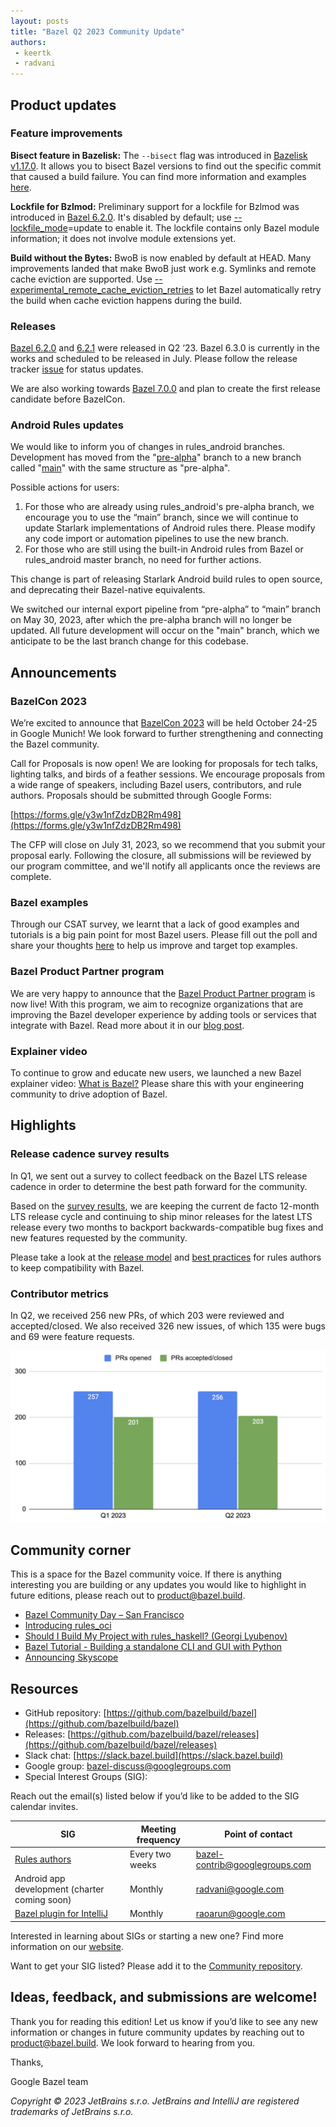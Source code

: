 ```yaml
---
layout: posts
title: "Bazel Q2 2023 Community Update"
authors:
 - keertk
 - radvani
---
```


## Product updates

### Feature improvements

**Bisect feature in Bazelisk:** The `--bisect` flag was introduced in [Bazelisk v1.17.0](https://github.com/bazelbuild/bazelisk/releases/tag/v1.17.0). It allows you to bisect Bazel versions to find out the specific commit that caused a build failure. You can find more information and examples [here](https://github.com/bazelbuild/bazelisk#--bisect).

**Lockfile for Bzlmod:** Preliminary support for a lockfile for Bzlmod was introduced in [Bazel 6.2.0](https://github.com/bazelbuild/bazel/releases/tag/6.2.0). It's disabled by default; use [--lockfile_mode](https://bazel.build/reference/command-line-reference#flag--lockfile_mode)=update to enable it. The lockfile contains only Bazel module information; it does not involve module extensions yet.

**Build without the Bytes:** BwoB is now enabled by default at HEAD. Many improvements landed that make BwoB just work e.g. Symlinks and remote cache eviction are supported. Use [--experimental_remote_cache_eviction_retries](https://bazel.build/reference/command-line-reference#flag--experimental_remote_cache_eviction_retries) to let Bazel automatically retry the build when cache eviction happens during the build.

### Releases

[Bazel 6.2.0](https://github.com/bazelbuild/bazel/releases/tag/6.2.0) and [6.2.1](https://github.com/bazelbuild/bazel/releases/tag/6.2.1) were released in Q2 ‘23. Bazel 6.3.0 is currently in the works and scheduled to be released in July. Please follow the release tracker [issue](https://github.com/bazelbuild/bazel/issues/18368) for status updates.

We are also working towards [Bazel 7.0.0](https://github.com/bazelbuild/bazel/issues/18548) and plan to create the first release candidate before BazelCon.

### Android Rules updates

We would like to inform you of  changes in rules_android branches. Development has moved from the "[pre-alpha](https://github.com/bazelbuild/rules_android/tree/pre-alpha)" branch to a new branch called "[main](https://github.com/bazelbuild/rules_android/tree/main)" with the same structure as "pre-alpha". 

Possible actions for users:

1. For those who are already using rules_android's pre-alpha branch, we encourage you to use the “main” branch, since we will continue to update Starlark implementations of Android rules there. Please modify any code import or automation pipelines to use the new branch.
2. For those who are still using the built-in Android rules from Bazel or rules_android master branch, no need for further actions.

This change is part of releasing Starlark Android build rules to open source, and deprecating their Bazel-native equivalents. 

We switched  our internal export pipeline from “pre-alpha” to “main” branch on May 30, 2023, after which the pre-alpha branch will no longer be updated. All future development will occur on the "main" branch, which we anticipate to be the last branch change for this codebase.

## Announcements

### BazelCon 2023

We’re excited to announce that [BazelCon 2023](https://blog.bazel.build/2023/05/25/save-the-date-bazelcon2023.html) will be held October 24-25 in Google Munich! We look forward to further strengthening and connecting the Bazel community.

Call for Proposals is now open! We are looking for proposals for tech talks, lighting talks, and birds of a feather sessions. We encourage proposals from a wide range of speakers, including Bazel users, contributors, and rule authors. Proposals should be submitted through Google Forms:

[https://forms.gle/y3w1nfZdzDB2Rm498](https://forms.gle/y3w1nfZdzDB2Rm498)

The CFP will close on July 31, 2023, so we recommend that you submit your proposal early. Following the closure, all submissions will be reviewed by our program committee, and we'll notify all applicants once the reviews are complete.

### Bazel examples

Through our CSAT survey, we learnt that a lack of good examples and tutorials is a big pain point for most Bazel users. Please fill out the poll and share your thoughts [here](https://github.com/bazelbuild/bazel/discussions/18709) to help us improve and target top examples.

### Bazel Product Partner program

We are very happy to announce that the [Bazel Product Partner program](https://bazel.build/community/partners) is now live! With this program, we aim to recognize organizations that are improving the Bazel developer experience by adding tools or services that integrate with Bazel. Read more about it in our [blog post](https://blog.bazel.build/2023/07/19/bazel-partner.html).

### Explainer video

To continue to grow and educate new users, we launched a new Bazel explainer video: [What is Bazel?](https://www.youtube.com/watch?v=fSxOZSFph4g) 
Please share this with your engineering community to drive adoption of Bazel.

## Highlights

### Release cadence survey results

In Q1, we sent out a survey to collect feedback on the Bazel LTS release cadence in order to determine the best path forward for the community.

Based on the [survey results](https://github.com/bazelbuild/bazel/discussions/18144), we are keeping the current de facto 12-month LTS release cycle and continuing to ship minor releases for the latest LTS release every two months to backport backwards-compatible bug fixes and new features requested by the community.

Please take a look at the [release model](https://bazel.build/release) and [best practices](https://bazel.build/release/rule-compatibility) for rules authors to keep compatibility with Bazel.

### Contributor metrics

In Q2, we received 256 new PRs, of which 203 were reviewed and accepted/closed. We also received 326 new issues, of which 135 were bugs and 69 were feature requests.

![Image](/assets/blog-bazel-q2-2023-contributor-metrics.png)

## Community corner

This is a space for the Bazel community voice. If there is anything interesting you are building or any updates you would like to highlight in future editions, please reach out to product@bazel.build.

- [Bazel Community Day – San Francisco](https://www.engflow.com/blog/2023-06-01)
- [Introducing rules_oci](https://security.googleblog.com/2023/05/introducing-rulesoci.html)
- [Should I Build My Project with rules_haskell? (Georgi Lyubenov)](https://www.youtube.com/watch?v=8Z2BGTY0W4w)
- [Bazel Tutorial - Building a standalone CLI and GUI with Python](https://www.youtube.com/watch?v=SP0wSks8XPw)
- [Announcing Skyscope](https://www.tweag.io/blog/2023-05-04-announcing-skyscope/)

## Resources

- GitHub repository: [https://github.com/bazelbuild/bazel](https://github.com/bazelbuild/bazel)
- Releases: [https://github.com/bazelbuild/bazel/releases](https://github.com/bazelbuild/bazel/releases)
- Slack chat: [https://slack.bazel.build](https://slack.bazel.build)
- Google group: bazel-discuss@googlegroups.com
- Special Interest Groups (SIG):

Reach out the email(s) listed below if you’d like to be added to the SIG calendar invites.

| **SIG**        | **Meeting frequency**           | **Point of contact**  |
| ------------- |-------------| -----|
| [Rules authors](https://github.com/bazelbuild/community/tree/main/sigs/rules-authors)     | Every two weeks | bazel-contrib@googlegroups.com |
| Android app development (charter coming soon)      | Monthly      |   radvani@google.com |
| [Bazel plugin for IntelliJ](https://github.com/bazelbuild/community/tree/main/sigs/bazel-intellij) | Monthly      |    raoarun@google.com |


Interested in learning about SIGs or starting a new one? Find more information on our [website](https://bazel.build/community/sig).

Want to get your SIG listed? Please add it to the [Community repository](https://github.com/bazelbuild/community/tree/main/sigs).

## Ideas, feedback, and submissions are welcome!

Thank you for reading this edition! Let us know if you’d like to see any new information or changes in future community updates by reaching out to product@bazel.build. We look forward to hearing from you.

Thanks,

Google Bazel team

_Copyright © 2023 JetBrains s.r.o. JetBrains and IntelliJ are registered trademarks of JetBrains s.r.o._
